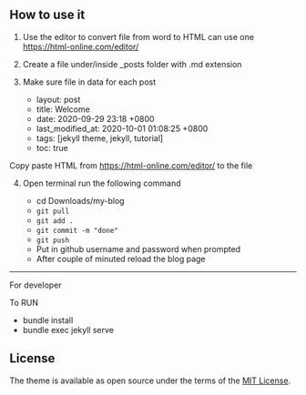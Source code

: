 
## How to use it 

1. Use the editor to convert file from word to HTML 
   can use one https://html-online.com/editor/
   
2. Create a file under/inside _posts folder with .md extension

3. Make sure file in data for each post
   - layout: post
   -  title: Welcome 
   -  date: 2020-09-29 23:18 +0800
   -  last_modified_at: 2020-10-01 01:08:25 +0800
   -  tags: [jekyll theme, jekyll, tutorial]
   -  toc:  true
   
 Copy paste HTML from https://html-online.com/editor/ to the file
   
4. Open terminal run the following command

   - cd Downloads/my-blog
   - ```git pull```
   - ```git add .```
   - ```git commit -m "done"```
   - ```git push```
   - Put in github username and password when prompted
   - After couple of minuted reload the blog page



---------------------------------------------------
For developer 

To RUN 
 - bundle install
 - bundle exec jekyll serve


## License

The theme is available as open source under the terms of the [MIT License](https://opensource.org/licenses/MIT).
